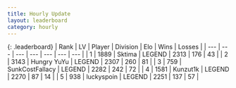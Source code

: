 ```yaml
---
title: Hourly Update
layout: leaderboard
category: hourly
---
```


{: .leaderboard}
| Rank | LV | Player | Division | Elo | Wins | Losses |
| --- | --- | --- | --- | --- | --- | --- |
| <span data-change="0">1</span> | 1889 | <span title="ID: 353063">Sktima</span> | LEGEND | <span data-change="0">2313</span> | <span data-change="0">176</span> | <span data-change="0">43</span> |
| <span data-change="0">2</span> | 3143 | <span title="ID: 164871">Hungry YuYu</span> | LEGEND | <span data-change="0">2307</span> | <span data-change="0">260</span> | <span data-change="0">81</span> |
| <span data-change="0">3</span> | 759 | <span title="ID: 402846">SunkCostFallacy</span> | LEGEND | <span data-change="0">2282</span> | <span data-change="0">242</span> | <span data-change="0">72</span> |
| <span data-change="0">4</span> | 1581 | <span title="ID: 392407">Kunzut1k</span> | LEGEND | <span data-change="0">2270</span> | <span data-change="0">87</span> | <span data-change="0">14</span> |
| <span data-change="1">5</span> | 938 | <span title="ID: 512212">luckyspoin</span> | LEGEND | <span data-change="0">2251</span> | <span data-change="0">137</span> | <span data-change="0">57</span> |